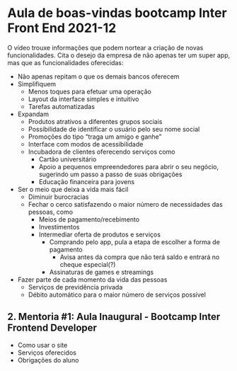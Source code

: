 # Aula de boas-vindas bootcamp Inter Front End 2021-12

O vídeo trouxe informações que podem nortear a criação de novas funcionalidades. Cita o desejo da empresa de não apenas ter um super app, mas que as funcionalidades oferecidas:

- Não apenas repitam o que os demais bancos oferecem
- Simplifiquem
  - Menos toques para efetuar uma operação
  - Layout da interface simples e intuitivo
  - Tarefas automatizadas
- Expandam
  - Produtos atrativos a diferentes grupos sociais
  - Possibilidade de identificar o usuário pelo seu nome social
  - Promoções do tipo “traga um amigo e ganhe”
  - Interface com modos de acessibilidade
  - Incubadora de clientes oferecendo serviços como 
    - Cartão universitário
    - Apoio a pequenos empreendedores para abrir o seu negócio, sugerindo um passo a passo de suas obrigações
    - Educação financeira para jovens
- Ser o meio que deixa a vida mais fácil
  - Diminuir burocracias
  - Fechar o cerco satisfazendo o maior número de necessidades das pessoas, como
    - Meios de pagamento/recebimento
    - Investimentos
    - Intermediar oferta de produtos e serviços
      - Comprando pelo app, pula a etapa de escolher a forma de pagamento
        - Avisa antes da compra que não terá saldo e entrará no cheque especial(?)
      - Assinaturas de games e streamings
- Fazer parte de cada momento da vida das pessoas
  - Serviços de previdência privada
  - Débito automático para o maior número de serviços possível

## 2. Mentoria #1: Aula Inaugural - Bootcamp Inter Frontend Developer

- Como usar o site
- Serviços oferecidos
- Obrigações do aluno
